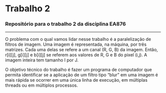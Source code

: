 # Trabalho 2
<h3> Repositório para o trabalho 2 da disciplina EA876 </h3>
<hr>
<p>O problema com o qual vamos lidar nesse trabalho é a paralelização de filtros de imagem. Uma imagem é representada, na máquina, por três matrizes. Cada uma delas se refere a um canal (R, G, B) da imagem. Então, r[i][j], g[i][j] e b[i][j] se referem aos valores de R, G e B do pixel (i,j). A imagem inteira tem tamanho I por J. </p>

<p>O objetivo técnico do trabalho é fazer um programa de computador que permita identificar se a aplicação de um filtro tipo “blur” em uma imagem é mais rápida se ocorrer em uma única linha de execução, em múltiplas threads ou em múltiplos 
processos. </p>
